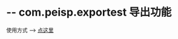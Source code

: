 # -- com.peisp.exportest 导出功能

使用方式 --> [点这里](/peishaopeng/peispUtils/blob/main/src/test/java/com/peisp/exportest/exportTest.java)